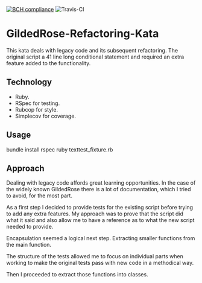 [![BCH compliance](https://bettercodehub.com/edge/badge/motri/Gilded_Rose_Kata?branch=master)](https://bettercodehub.com/)
![Travis-CI](https://travis-ci.org/motri/Gilded_Rose_Kata.svg?branch=master)
# GildedRose-Refactoring-Kata

This kata deals with legacy code and its subsequent refactoring. The original script a
41 line long conditional statement and required an extra feature added to the functionality.

## Technology
* Ruby.
* RSpec for testing.
* Rubcop for style.
* Simplecov for coverage.

## Usage
bundle install
rspec
ruby texttest_fixture.rb


## Approach

Dealing with legacy code affords great learning opportunities. In the case of the widely known GildedRose there is a lot of documentation, which I tried to avoid, for the most part.

As a first step I decided to provide tests for the existing script before trying to add any extra features. My approach was to prove that the script did what it said and also allow me to have a reference as to what the new script needed to provide.

Encapsulation seemed a logical next step. Extracting smaller functions from the main function.

The structure of the tests allowed me to focus on individual parts when working to make
the original tests pass with new code in a methodical way.

Then I proceeded to extract those functions into classes.
